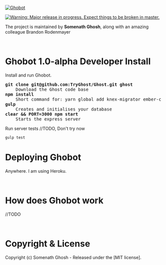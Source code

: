 <a href="http://hl-bot.herokuapp.com/"><img src="http://hl-bot.herokuapp.com/dist/img/apple-icon-57x57.png" alt="Ghobot" /></a>

<a href="https://dev.ghost.org/lts"><img src="https://cloud.githubusercontent.com/assets/120485/18661856/0930282e-7f18-11e6-948a-00546393fd93.png" alt="Warning: Major release in progress. Expect things to be broken in master." /></a>

The project is maintained by **Somenath Ghosh**, along with an amazing colleague Brandon Rodenmayer


&nbsp;

# Ghobot 1.0-alpha Developer Install

Install and run Ghobot.
<pre>
<b>git clone git@github.com:TryGhost/Ghost.git ghost</b>
    Download the Ghost code base
<b>npm install</b>
    Short command for: yarn global add knex-migrator ember-cli grunt-cli && yarn install && grunt init
<b>gulp</b>
    Creates and initialises your database
<b>clear && PORT=3000 npm start</b>
    Starts the express server
</pre>

Run server tests //TODO, Don't try now

```bash
gulp test
```


# Deploying Ghobot
Anywhere. I am using Heroku.



&nbsp;


# How does Ghobot work
//TODO


&nbsp;


# Copyright & License

Copyright (c) Somenath Ghosh - Released under the [MIT license].
